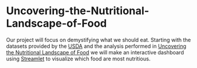 # Uncovering-the-Nutritional-Landscape-of-Food

Our project will focus on demystifying what we should eat. Starting with the datasets provided by the [USDA](https://fdc.nal.usda.gov/download-datasets.html) and the analysis performed in [Uncovering the Nutritional Landscape of Food](https://journals.plos.org/plosone/article/citation?id=10.1371/journal.pone.0118697) we will make an interactive dashboard using [Streamlet](https://streamlit.io/) to visualize which food are most nutritious. 


